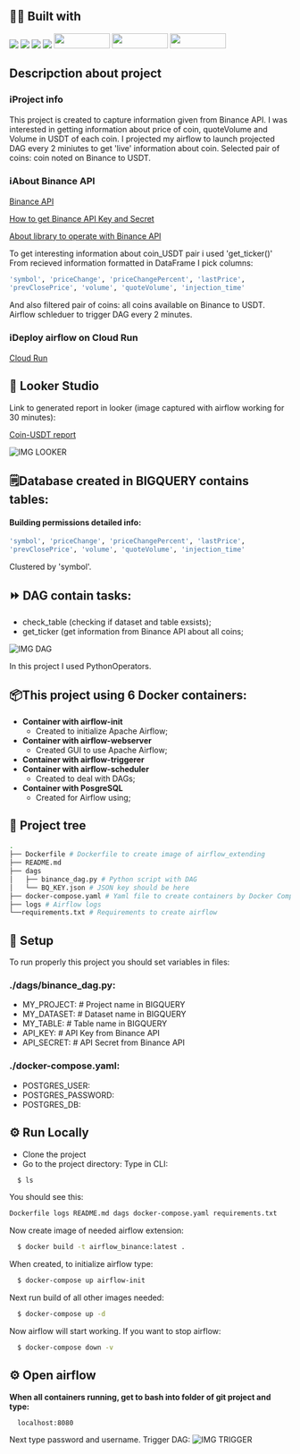 ## 👨‍💻 Built with
<img src="https://img.shields.io/badge/Python-FFD43B?style=for-the-badge&logo=python&logoColor=blue" /> <img src="https://img.shields.io/badge/Docker-2CA5E0?style=for-the-badge&logo=docker&logoColor=white"/>  <img src="https://img.shields.io/badge/Pandas-2C2D72?style=for-the-badge&logo=pandas&logoColor=white" /> <img src="https://img.shields.io/badge/Numpy-777BB4?style=for-the-badge&logo=numpy&logoColor=white" /> 
<img src="https://airflow.apache.org/images/feature-image.png" width="100" height="27,5" />
<img src="https://www.devagroup.pl/blog/wp-content/uploads/2022/10/logo-Google-Looker-Studio.png" width="100" height="27,5" />
<img src="https://www.scitylana.com/wp-content/uploads/2019/01/Hello-BigQuery.png" width="100" height="27,5" />

##  Descripction about project

### ℹ️Project info

This project is created to capture information given from Binance API. I was interested in getting information about price of coin, quoteVolume and Volume in USDT of each coin.
I projected my airflow to launch projected DAG every 2 miniutes to get 'live' information about coin.
Selected pair of coins: coin noted on Binance to USDT.

### ℹ️About Binance API
[Binance API](https://www.binance.com/en/binance-api)

[How to get Binance API Key and Secret](https://www.binance.com/en/support/faq/how-to-download-and-set-up-binance-gift-card-api-af014f44f45845debf79b4cf81333a25)

[About library to operate with Binance API](https://python-binance.readthedocs.io/en/latest/)

To get interesting information about coin_USDT pair i used 'get_ticker()'
From recieved information formatted in DataFrame I pick columns:
```bash
'symbol', 'priceChange', 'priceChangePercent', 'lastPrice', 
'prevClosePrice', 'volume', 'quoteVolume', 'injection_time'
```
And also filtered pair of coins: all coins available on Binance to USDT.
Airflow schleduer to trigger DAG every 2 minutes.

### ℹ️Deploy airflow on Cloud Run
[Cloud Run](https://cloud.google.com/run?utm_source=google&utm_medium=cpc&utm_campaign=emea-pl-all-en-dr-bkws-all-all-trial-p-gcp-1011340&utm_content=text-ad-none-any-DEV_c-CRE_544052794495-ADGP_Hybrid%20%7C%20BKWS%20-%20PHR%20%7C%20Txt%20~%20Compute%20~%20Cloud%20Run-KWID_43700073022620957-aud-606988877974%3Akwd-1395289176175-userloc_1011531&utm_term=KW_gcp%20cloud%20run-NET_g-PLAC_&gclid=CjwKCAiAoL6eBhA3EiwAXDom5jP--KGqVFMR37Ls3SQBPuwJ1hO6eXYYWDw1Whuv1MeQtiUCgv_jTRoCO7kQAvD_BwE&gclsrc=aw.ds)

## 🔎 Looker Studio
Link to generated report in looker (image captured with airflow working for 30 minutes):

[Coin-USDT report](https://lookerstudio.google.com/reporting/314e6b79-f7d3-42fb-945c-a90ba1e9f872)

![IMG LOOKER](https://github.com/AJSTO/binance_coins_charts/blob/main/img/IMG%20LOOKER.png)

## 🗒️Database created in BIGQUERY contains tables:

#### Building permissions detailed info:
 
```bash
'symbol', 'priceChange', 'priceChangePercent', 'lastPrice', 
'prevClosePrice', 'volume', 'quoteVolume', 'injection_time'
```
Clustered by 'symbol'.

## ⏩ DAG contain tasks:
- check_table (checking if dataset and table exsists);
- get_ticker (get information from Binance API about all coins;

![IMG DAG](https://github.com/AJSTO/binance_coins_charts/blob/main/img/IMG%20DAG.png)

In this project I used PythonOperators.

## 📦This project using 6 Docker containers:
- **Container with airflow-init**
    - Created to initialize Apache Airflow;
- **Container with airflow-webserver**
    - Created GUI to use Apache Airflow;
- **Container with airflow-triggerer**
- **Container with airflow-scheduler**
    - Created to deal with DAGs;
- **Container with PosgreSQL**
    - Created for Airflow using;

## 🌲 Project tree
```bash
.
├── Dockerfile # Dockerfile to create image of airflow_extending 
├── README.md
├── dags
│   ├── binance_dag.py # Python script with DAG
│   └── BQ_KEY.json # JSON key should be here
├── docker-compose.yaml # Yaml file to create containers by Docker Compose
├── logs # Airflow logs
└──requirements.txt # Requirements to create airflow

```
## 🔑 Setup 

To run properly this project you should set variables in files: 
### ./dags/binance_dag.py:
- MY_PROJECT: # Project name in BIGQUERY
- MY_DATASET: # Dataset name in BIGQUERY
- MY_TABLE: # Table name in BIGQUERY
- API_KEY: # API Key from Binance API
- API_SECRET: # API Secret from Binance API

### ./docker-compose.yaml:
- POSTGRES_USER: 
- POSTGRES_PASSWORD:
- POSTGRES_DB:

## ⚙️ Run Locally
- Clone the project
- Go to the project directory:
Type in CLI:
```bash
  $ ls
```
You should see this:
```bash
Dockerfile logs README.md dags docker-compose.yaml requirements.txt
```
Now create image of needed airflow extension:
```bash
  $ docker build -t airflow_binance:latest .
```
When created, to initialize airflow type:
```bash
  $ docker-compose up airflow-init 
```
Next run build of all other images needed:
```bash
  $ docker-compose up -d
```
Now airflow will start working.
If you want to stop airflow:
```bash
  $ docker-compose down -v
```

## ⚙️ Open airflow
**When all containers running, get to bash into folder of git project and type:**
```bash
  localhost:8080
```
Next type password and username.
Trigger DAG:
![IMG TRIGGER](https://github.com/AJSTO/binance_coins_charts/blob/main/img/IMG%20TRIGGER.png)
